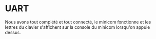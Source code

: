 # UART
Nous avons tout complété et tout connecté, le minicom fonctionne et les lettres du clavier s'affichent sur la console du minicom lorsqu'on appuie dessus.
